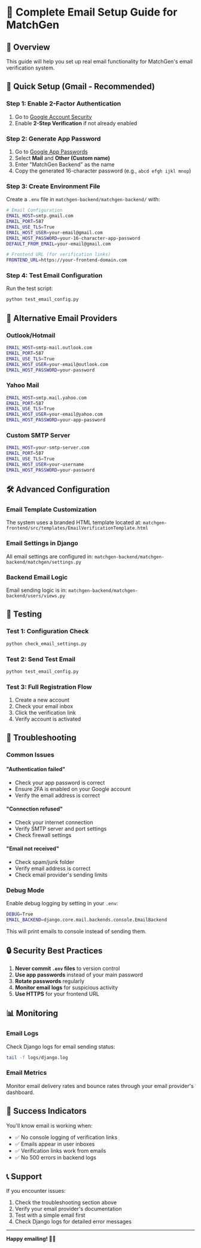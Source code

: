 # 📧 Complete Email Setup Guide for MatchGen

## 🎯 Overview
This guide will help you set up real email functionality for MatchGen's email verification system.

## 🚀 Quick Setup (Gmail - Recommended)

### Step 1: Enable 2-Factor Authentication
1. Go to [Google Account Security](https://myaccount.google.com/security)
2. Enable **2-Step Verification** if not already enabled

### Step 2: Generate App Password
1. Go to [Google App Passwords](https://myaccount.google.com/apppasswords)
2. Select **Mail** and **Other (Custom name)**
3. Enter "MatchGen Backend" as the name
4. Copy the generated 16-character password (e.g., `abcd efgh ijkl mnop`)

### Step 3: Create Environment File
Create a `.env` file in `matchgen-backend/matchgen-backend/` with:

```bash
# Email Configuration
EMAIL_HOST=smtp.gmail.com
EMAIL_PORT=587
EMAIL_USE_TLS=True
EMAIL_HOST_USER=your-email@gmail.com
EMAIL_HOST_PASSWORD=your-16-character-app-password
DEFAULT_FROM_EMAIL=your-email@gmail.com

# Frontend URL (for verification links)
FRONTEND_URL=https://your-frontend-domain.com
```

### Step 4: Test Email Configuration
Run the test script:
```bash
python test_email_config.py
```

## 🔧 Alternative Email Providers

### Outlook/Hotmail
```bash
EMAIL_HOST=smtp-mail.outlook.com
EMAIL_PORT=587
EMAIL_USE_TLS=True
EMAIL_HOST_USER=your-email@outlook.com
EMAIL_HOST_PASSWORD=your-password
```

### Yahoo Mail
```bash
EMAIL_HOST=smtp.mail.yahoo.com
EMAIL_PORT=587
EMAIL_USE_TLS=True
EMAIL_HOST_USER=your-email@yahoo.com
EMAIL_HOST_PASSWORD=your-app-password
```

### Custom SMTP Server
```bash
EMAIL_HOST=your-smtp-server.com
EMAIL_PORT=587
EMAIL_USE_TLS=True
EMAIL_HOST_USER=your-username
EMAIL_HOST_PASSWORD=your-password
```

## 🛠️ Advanced Configuration

### Email Template Customization
The system uses a branded HTML template located at:
`matchgen-frontend/src/templates/EmailVerificationTemplate.html`

### Email Settings in Django
All email settings are configured in:
`matchgen-backend/matchgen-backend/matchgen/settings.py`

### Backend Email Logic
Email sending logic is in:
`matchgen-backend/matchgen-backend/users/views.py`

## 🧪 Testing

### Test 1: Configuration Check
```bash
python check_email_settings.py
```

### Test 2: Send Test Email
```bash
python test_email_config.py
```

### Test 3: Full Registration Flow
1. Create a new account
2. Check your email inbox
3. Click the verification link
4. Verify account is activated

## 🚨 Troubleshooting

### Common Issues

#### "Authentication failed"
- Check your app password is correct
- Ensure 2FA is enabled on your Google account
- Verify the email address is correct

#### "Connection refused"
- Check your internet connection
- Verify SMTP server and port settings
- Check firewall settings

#### "Email not received"
- Check spam/junk folder
- Verify email address is correct
- Check email provider's sending limits

### Debug Mode
Enable debug logging by setting in your `.env`:
```bash
DEBUG=True
EMAIL_BACKEND=django.core.mail.backends.console.EmailBackend
```

This will print emails to console instead of sending them.

## 🔒 Security Best Practices

1. **Never commit `.env` files** to version control
2. **Use app passwords** instead of your main password
3. **Rotate passwords** regularly
4. **Monitor email logs** for suspicious activity
5. **Use HTTPS** for your frontend URL

## 📊 Monitoring

### Email Logs
Check Django logs for email sending status:
```bash
tail -f logs/django.log
```

### Email Metrics
Monitor email delivery rates and bounce rates through your email provider's dashboard.

## 🎉 Success Indicators

You'll know email is working when:
- ✅ No console logging of verification links
- ✅ Emails appear in user inboxes
- ✅ Verification links work from emails
- ✅ No 500 errors in backend logs

## 📞 Support

If you encounter issues:
1. Check the troubleshooting section above
2. Verify your email provider's documentation
3. Test with a simple email first
4. Check Django logs for detailed error messages

---

**Happy emailing! 📧✨**





